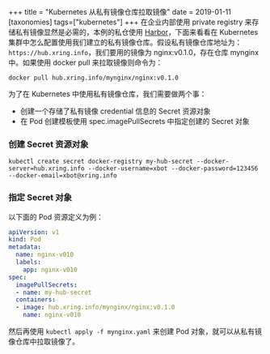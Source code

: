 +++
title = "Kubernetes 从私有镜像仓库拉取镜像"
date = 2019-01-11
[taxonomies]
tags=["kubernetes"]
+++
在企业内部使用 private registry 来存储私有镜像显然是必需的，本例的私仓使用 [Harbor](https://github.com/goharbor/harbor)，下面来看看在 Kubernetes 集群中怎么配置使用我们建立的私有镜像仓库。假设私有镜像仓库地址为：`https://hub.xring.info`，我们要用的镜像为 nginx:v0.1.0，存在仓库 mynginx 中。如果使用 docker pull 来拉取镜像则命令为：
```
docker pull hub.xring.info/mynginx/nginx:v0.1.0
```
为了在 Kubernetes 中使用私有镜像仓库，我们需要做两个事：
- 创建一个存储了私有镜像 credential 信息的 Secret 资源对象
- 在 Pod 创建模板使用 spec.imagePullSecrets 中指定创建的 Secret 对象
<!--more-->

### 创建 Secret 资源对象
```
kubectl create secret docker-registry my-hub-secret --docker-server=hub.xring.info --docker-username=xbot --docker-password=123456 --docker-email=xbot@xring.info
```

### 指定 Secret 对象
以下面的 Pod 资源定义为例：
```yml
apiVersion: v1
kind: Pod
metadata:
  name: nginx-v010
  labels:
    app: nginx-v010
spec:
  imagePullSecrets:
  - name: my-hub-secret
  containers:
  - image: hub.xring.info/mynginx/nginx:v0.1.0
    name: nginx-v010
```

然后再使用 `kubectl apply -f mynginx.yaml` 来创建 Pod 对象，就可以从私有镜像仓库中拉取镜像了。
